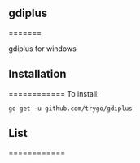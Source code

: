 ## gdiplus
=======

gdiplus for windows


## Installation
============
To install:

    go get -u github.com/trygo/gdiplus
	
	
## List
============
